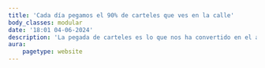 ```yaml
---
title: 'Cada día pegamos el 90% de carteles que ves en la calle'
body_classes: modular
date: '18:01 04-06-2024'
description: 'La pegada de carteles es lo que nos ha convertido en el actual referente en España, avalados por el gran número de clientes y la satisfacción que han demostrado.'
aura:
    pagetype: website
---
```


